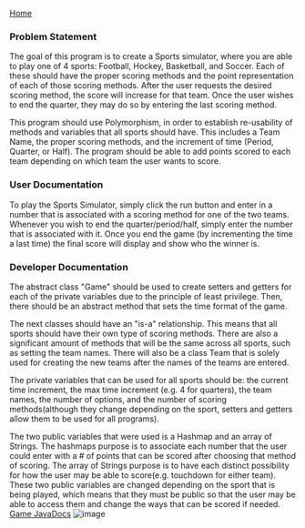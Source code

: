 [Home](https://github.com/mstensby)

### Problem Statement

The goal of this program is to create a Sports simulator, where you are able to play one of 4 sports: Football, Hockey, Basketball, and Soccer. Each of these should have the proper scoring methods and the point representation of each of those scoring methods. After the user requests the desired scoring method, the score will increase for that team. Once the user wishes to end the quarter, they may do so by entering the last scoring method. 

This program should use Polymorphism, in order to establish re-usability of methods and variables that all sports should have. This includes a Team Name, the proper scoring methods, and the increment of time (Period, Quarter, or Half). The program should be able to add points scored to each team depending on which team the user wants to score.

### User Documentation

To play the Sports Simulator, simply click the run button and enter in a number that is associated with a scoring method for one of the two teams. Whenever you wish to end the quarter/period/half, simply enter the number that is associated with it. Once you end the game (by incrementing the time a last time) the final score will display and show who the winner is.

### Developer Documentation

The abstract class "Game" should be used to create setters and getters for each of the private variables due to the principle of least privilege. Then, there should be an abstract method that sets the time format of the game. 

The next classes should have an "is-a" relationship. This means that all sports should have their own type of scoring methods. There are also a significant amount of methods that will be the same across all sports, such as setting the team names. There will also be a class Team that is solely used for creating the new teams after the names of the teams are entered.

The private variables that can be used for all sports should be: the current time increment, the max time increment (e.g. 4 for quarters), the team names, the number of options, and the number of scoring methods(although they change depending on the sport, setters and getters allow them to be used for all programs). 

The two public variables that were used is a Hashmap and an array of Strings. The hashmaps purpose is to associate each number that the user could enter with a # of points that can be scored after choosing that method of scoring. The array of Strings purpose is to have each distinct possibility for how the user may be able to score(e.g. touchdown for either team). These two public variables are changed depending on the sport that is being played, which means that they must be public so that the user may be able to access them and change the ways that can be scored if needed.
[Game JavaDocs](http://localhost:8000/mstensby/oral_exam2/Polymorphism/doc/package-summary.html)
![image](https://github.com/mstensby/SWD-Projects/assets/156954799/481b32e4-85f4-4496-b476-4a3683c3de80)

